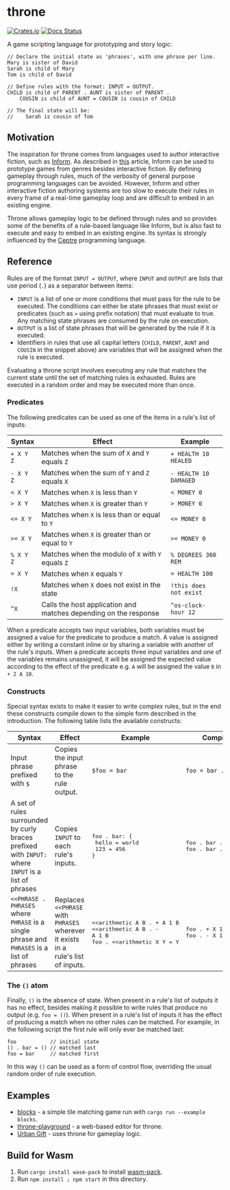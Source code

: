 # throne

[![Crates.io](https://img.shields.io/crates/v/throne.svg)](https://crates.io/crates/throne)
[![Docs Status](https://docs.rs/throne/badge.svg)](https://docs.rs/throne)

A game scripting language for prototyping and story logic:

```
// Declare the initial state as 'phrases', with one phrase per line.
Mary is sister of David
Sarah is child of Mary
Tom is child of David

// Define rules with the format: INPUT = OUTPUT.
CHILD is child of PARENT . AUNT is sister of PARENT .
    COUSIN is child of AUNT = COUSIN is cousin of CHILD

// The final state will be:
//    Sarah is cousin of Tom
```

## Motivation

The inspiration for throne comes from languages used to author interactive fiction, such as [Inform](https://inform7.com/).
As described in [this](https://brunodias.dev/2017/05/05/inform-prototyping.html) article, Inform can be used to prototype games from genres besides interactive fiction. By defining gameplay through rules, much of the verbosity of general purpose programming languages can be avoided. However, Inform and other interactive fiction authoring systems are too slow to execute their rules in every frame of a real-time gameplay loop and are difficult to embed in an existing engine.

Throne allows gameplay logic to be defined through rules and so provides some of the benefits of a rule-based language like Inform, but is also fast to execute and easy to embed in an existing engine. Its syntax is strongly influenced by the [Ceptre](https://www.cs.cmu.edu/~cmartens/ceptre.pdf) programming language.

## Reference

Rules are of the format `INPUT = OUTPUT`, where `INPUT` and `OUTPUT` are lists that use period (`.`) as a separator between items:
- `INPUT` is a list of one or more conditions that must pass for the rule to be executed. The conditions can either be state phrases that must exist or predicates (such as `>` using prefix notation) that must evaluate to true. Any matching state phrases are consumed by the rule on execution.
- `OUTPUT` is a list of state phrases that will be generated by the rule if it is executed.
- Identifiers in rules that use all capital letters (`CHILD`, `PARENT`, `AUNT` and `COUSIN` in the snippet above) are variables that will be assigned when the rule is executed.

Evaluating a throne script involves executing any rule that matches the current state until the set of matching rules is exhausted. Rules are executed in a random order and may be executed more than once.

### Predicates

The following predicates can be used as one of the items in a rule's list of inputs:

| Syntax | Effect | Example |
| --- | --- | --- |
| `+ X Y Z` | Matches when the sum of `X` and `Y` equals `Z` | `+ HEALTH 10 HEALED` |
| `- X Y Z` | Matches when the sum of `Y` and `Z` equals `X` | `- HEALTH 10 DAMAGED` |
| `< X Y` | Matches when `X` is less than `Y` | `< MONEY 0` |
| `> X Y` | Matches when `X` is greater than `Y` | `> MONEY 0` |
| `<= X Y` | Matches when `X` is less than or equal to `Y` | `<= MONEY 0` |
| `>= X Y` | Matches when `X` is greater than or equal to `Y` | `>= MONEY 0` |
| `% X Y Z` | Matches when the modulo of `X` with `Y` equals `Z` | `% DEGREES 360 REM` |
| `= X Y` | Matches when `X` equals `Y` | `= HEALTH 100` |
| `!X` | Matches when `X` does not exist in the state | `!this does not exist` |
| `^X` | Calls the host application and matches depending on the response | `^os-clock-hour 12` |

When a predicate accepts two input variables, both variables must be assigned a value for the predicate to produce a match. A value is assigned either by writing a constant inline or by sharing a variable with another of the rule's inputs.
When a predicate accepts three input variables and one of the variables remains unassigned, it will be assigned the expected value according to the effect of the predicate e.g. `A` will be assigned the value `8` in `+ 2 A 10`.

### Constructs

Special syntax exists to make it easier to write complex rules, but in the end these constructs compile down to the simple form described in the introduction. The following table lists the available constructs:

| Syntax | Effect | Example | Compiled Form |
| --- | --- | --- | --- |
| Input phrase prefixed with `$` | Copies the input phrase to the rule output. | `$foo = bar` | `foo = bar . foo` |
| A set of rules surrounded by curly braces prefixed with `INPUT:` where `INPUT` is a list of phrases | Copies `INPUT` to each rule's inputs. | <pre>foo . bar: {<br/>  hello = world<br/>  123 = 456<br/>}</pre> | <pre>foo . bar . hello = world<br/>foo . bar . 123 = 456</pre> |
| `<<PHRASE . PHRASES` where `PHRASE` is a single phrase and `PHRASES` is a list of phrases | Replaces `<<PHRASE` with `PHRASES` wherever it exists in a rule's list of inputs. | <pre><<arithmetic A B . + A 1 B<br/><<arithmetic A B . - A 1 B<br/>foo . <<arithmetic X Y = Y</pre> | <pre>foo . + X 1 Y = Y<br/>foo . - X 1 Y = Y</pre> |

### The `()` atom

Finally, `()` is the absence of state. When present in a rule's list of outputs it has no effect, besides making it possible to write rules that produce no output (e.g. `foo = ()`).
When present in a rule's list of inputs it has the effect of producing a match when no other rules can be matched. For example, in the following script the first rule will only ever be matched last:

```
foo           // initial state
() . bar = () // matched last
foo = bar     // matched first
```

In this way `()` can be used as a form of control flow, overriding the usual random order of rule execution.

## Examples
- [blocks](examples/blocks.throne) - a simple tile matching game run with `cargo run --example blocks`.
- [throne-playground](https://github.com/t-mw/throne-playground) - a web-based editor for throne.
- [Urban Gift](https://twitter.com/UrbanGiftGame/) - uses throne for gameplay logic.

## Build for Wasm

1. Run `cargo install wasm-pack` to install [wasm-pack](https://github.com/rustwasm/wasm-pack).
1. Run `npm install ; npm start` in this directory.
